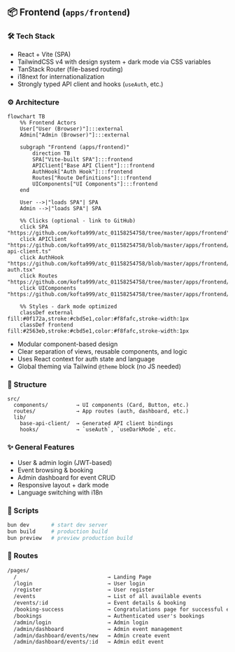 ## 📦 Frontend (`apps/frontend`)

### 🛠️ Tech Stack

- React + Vite (SPA)
- TailwindCSS v4 with design system + dark mode via CSS variables
- TanStack Router (file-based routing)
- i18next for internationalization
- Strongly typed API client and hooks (`useAuth`, etc.)

### ⚙️ Architecture

```mermaid
flowchart TB
    %% Frontend Actors
    User["User (Browser)"]:::external
    Admin["Admin (Browser)"]:::external

    subgraph "Frontend (apps/frontend)"
        direction TB
        SPA["Vite-built SPA"]:::frontend
        APIClient["Base API Client"]:::frontend
        AuthHook["Auth Hook"]:::frontend
        Routes["Route Definitions"]:::frontend
        UIComponents["UI Components"]:::frontend
    end

    User -->|"loads SPA"| SPA
    Admin -->|"loads SPA"| SPA

    %% Clicks (optional - link to GitHub)
    click SPA "https://github.com/kofta999/atc_01158254758/tree/master/apps/frontend"
    click APIClient "https://github.com/kofta999/atc_01158254758/blob/master/apps/frontend/src/lib/base-api-client.ts"
    click AuthHook "https://github.com/kofta999/atc_01158254758/blob/master/apps/frontend/src/lib/hooks/use-auth.tsx"
    click Routes "https://github.com/kofta999/atc_01158254758/tree/master/apps/frontend/src/routes"
    click UIComponents "https://github.com/kofta999/atc_01158254758/tree/master/apps/frontend/src/components"

    %% Styles - dark mode optimized
    classDef external fill:#0f172a,stroke:#cbd5e1,color:#f8fafc,stroke-width:1px
    classDef frontend fill:#2563eb,stroke:#cbd5e1,color:#f8fafc,stroke-width:1px
```

- Modular component-based design
- Clear separation of views, reusable components, and logic
- Uses React context for auth state and language
- Global theming via Tailwind `@theme` block (no JS needed)

### 📁 Structure

```
src/
  components/         → UI components (Card, Button, etc.)
  routes/             → App routes (auth, dashboard, etc.)
  lib/
    base-api-client/  → Generated API client bindings
    hooks/            → `useAuth`, `useDarkMode`, etc.
```

### ✨ General Features

- User & admin login (JWT-based)
- Event browsing & booking
- Admin dashboard for event CRUD
- Responsive layout + dark mode
- Language switching with i18n

### 🧪 Scripts

```bash
bun dev       # start dev server
bun build     # production build
bun preview   # preview production build
```

### 🧭 Routes

```txt
/pages/
  /                             → Landing Page
  /login                        → User login
  /register                     → User register
  /events                       → List of all available events
  /events/:id                   → Event details & booking
  /booking-success              → Congratulations page for successful event booking
  /bookings                     → Authenticated user's bookings
  /admin/login                  → Admin login
  /admin/dashboard              → Admin event management
  /admin/dashboard/events/new   → Admin create event
  /admin/dashboard/events/:id   → Admin edit event
```
